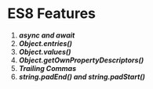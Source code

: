 # ES8 Features
1. ***async and await***
1. ***Object.entries()***
1. ***Object.values()***
1. ***Object.getOwnPropertyDescriptors()***
1. ***Trailing Commas***
1. ***string.padEnd() and string.padStart()***